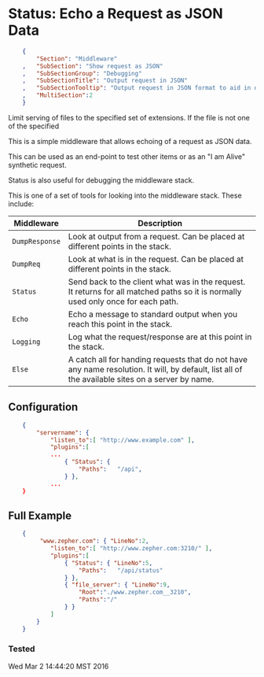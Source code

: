 Status: Echo a Request as JSON Data
===================================
``` JSON
	{
		"Section": "Middleware"
	,	"SubSection": "Show request as JSON"
	,	"SubSectionGroup": "Debugging"
	,	"SubSectionTitle": "Output request in JSON"
	,	"SubSectionTooltip": "Output request in JSON format to aid in debugging middleware stack"
	, 	"MultiSection":2
	}
```

Limit serving of files to the specified set of extensions.  If the file is not one of the specified

This is a simple middleware that allows echoing of a request as JSON data.

This can be used as an end-point to test other items or as an "I am Alive" synthetic request.

Status is also useful for debugging the middleware stack.

This is one of a set of tools for looking into the middleware stack.
These include:

Middleware | Description
|--- | --- 
`DumpResponse` | Look at output from a request.  Can be placed at different points in the stack. 
`DumpReq` |   Look at what is in the request.  Can be placed at different points in the stack.
`Status` |   Send back to the client what was in the request.  It returns for all matched paths so it is normally used only once for each path.
`Echo` |   Echo a message to standard output when you reach this point in the stack.
`Logging` |   Log what the request/response are at this point in the stack.
`Else` |   A catch all for handing requests that do not have any name resolution.  It will, by default, list all of the available sites on a server by name.


Configuration
-------------

``` JSON
	{
		"servername": { 
			"listen_to":[ "http://www.example.com" ],
			"plugins":[
			...
				{ "Status": { 
					"Paths":   "/api",
				} },
			...
	}
``` 

Full Example
------------

``` JSON
	{
		 "www.zepher.com": { "LineNo":2,
			"listen_to":[ "http://www.zepher.com:3210/" ],
			"plugins":[
				{ "Status": { "LineNo":5, 
					"Paths":   "/api/status"
				} },
				{ "file_server": { "LineNo":9,
					"Root":"./www.zepher.com__3210",
					"Paths":"/"
				} }
			]
		}
	}
``` 


### Tested

Wed Mar  2 14:44:20 MST 2016

